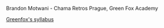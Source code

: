 Brandon Motwani - Chama Retros Prague, Green Fox Academy

[Greenfox's syllabus](https://github.com/green-fox-academy/chama-retros-syllabus "Chama Syllabus")
